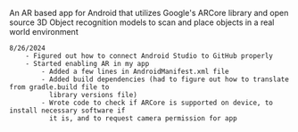An AR based app for Android that utilizes Google's ARCore library and open source 3D Object recognition models to scan and place objects in a real world environment

    8/26/2024
        - Figured out how to connect Android Studio to GitHub properly
        - Started enabling AR in my app
            - Added a few lines in AndroidManifest.xml file
            - Added build dependencies (had to figure out how to translate from gradle.build file to
              library versions file)
            - Wrote code to check if ARCore is supported on device, to install necessary software if
              it is, and to request camera permission for app